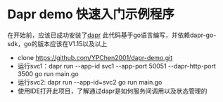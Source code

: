 # Dapr demo 快速入门示例程序

在开始前，应该已成功安装了[dapr](https://docs.dapr.io/getting-started/install-dapr-cli/)
此代码基于go语言编写，并依赖dapr-go-sdk，go的版本应该在V1.15以及以上

- clone https://github.com/YPChen2001/dapr-demo.git
- 运行svc1：dapr run --app-id svc1 --app-port 50051 --dapr-http-port 3500 go run main.go
- 运行svc2: dapr run --app-id=svc2  go run main.go
- 使用IDE打开此项目，了解通过dapr是如何服务间调用以及状态管理的